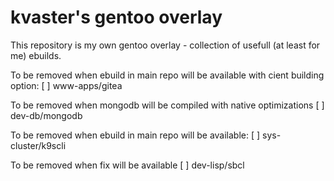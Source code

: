 # kvaster's gentoo overlay

This repository is my own gentoo overlay - collection of usefull (at least for me) ebuilds.

To be removed when ebuild in main repo will be available with cient building option:
[ ] www-apps/gitea

To be removed when mongodb will be compiled with native optimizations
[ ] dev-db/mongodb

To be removed when ebuild in main repo will be available:
[ ] sys-cluster/k9scli

To be removed when fix will be available
[ ] dev-lisp/sbcl
